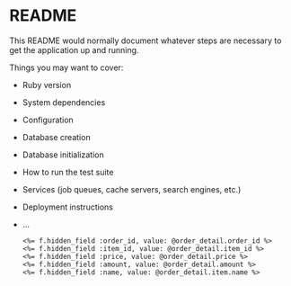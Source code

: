 # README

This README would normally document whatever steps are necessary to get the
application up and running.

Things you may want to cover:

* Ruby version

* System dependencies

* Configuration

* Database creation

* Database initialization

* How to run the test suite

* Services (job queues, cache servers, search engines, etc.)

* Deployment instructions

* ...




      <%= f.hidden_field :order_id, value: @order_detail.order_id %>
      <%= f.hidden_field :item_id, value: @order_detail.item_id %>
      <%= f.hidden_field :price, value: @order_detail.price %>
      <%= f.hidden_field :amount, value: @order_detail.amount %>
      <%= f.hidden_field :name, value: @order_detail.item.name %>